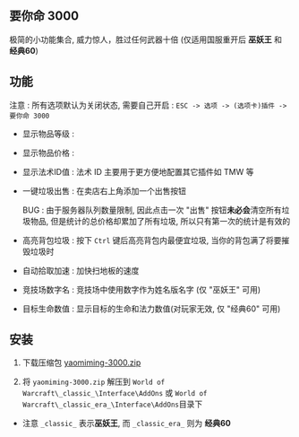 要你命 3000
------

极简的小功能集合, 威力惊人，胜过任何武器十倍 (仅适用国服重开后 **巫妖王** 和 **经典60**)

## 功能

注意 : 所有选项默认为关闭状态, 需要自己开启 : `ESC -> 选项 -> (选项卡)插件 -> 要你命 3000`

- 显示物品等级 :

- 显示物品价格 :

- 显示法术ID值 : 法术 ID 主要用于更方便地配置其它插件如 TMW 等

- 一键垃圾出售 : 在卖店右上角添加一个出售按钮

  BUG : 由于服务器队列数量限制, 因此点击一次 "出售" 按钮**未必会**清空所有垃圾物品, 但是统计的总价格却累加了所有垃圾, 所以只有第一次的统计是有效的

- 高亮背包垃圾 : 按下 `Ctrl` 键后高亮背包内最便宜垃圾, 当你的背包满了将要摧毁垃圾时

- 自动拾取加速 : 加快扫地板的速度

- 竞技场数字名 : 竞技场中使用数字作为姓名版名字 (仅 "巫妖王" 可用)

- 目标生命数值 : 显示目标的生命和法力数值(对玩家无效, 仅 "经典60" 可用)

## 安装

1. 下载压缩包 [yaomiming-3000.zip](https://github.com/likesc/yaoniming/archive/refs/heads/3000.zip)

2. 将 `yaomiming-3000.zip` 解压到 `World of Warcraft\_classic_\Interface\AddOns` 或 `World of Warcraft\_classic_era_\Interface\AddOns`目录下

  - 注意 `_classic_` 表示**巫妖王**, 而 `_classic_era_` 则为 **经典60**

